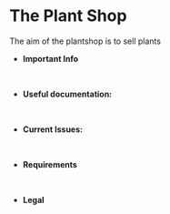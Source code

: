 # The Plant Shop
The aim of the plantshop is to sell plants

- **Important Info**
  
<br>

- **Useful documentation:**

<br>

- **Current Issues:**

<br>

- **Requirements**

<br>

- **Legal**
